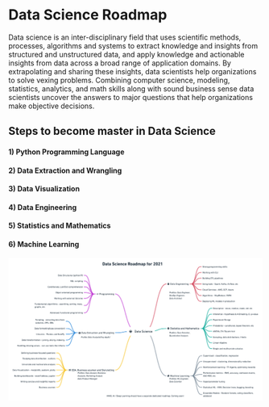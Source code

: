 # Data Science Roadmap

<p>Data science is an inter-disciplinary field that uses scientific methods, processes, algorithms and systems to extract knowledge and insights from structured and unstructured data, and apply knowledge and actionable insights from data across a broad range of application domains. By extrapolating and sharing these insights, data scientists help organizations to solve vexing problems. Combining computer science, modeling, statistics, analytics, and math skills along with sound business sense data scientists uncover the answers to major questions that help organizations make objective decisions.<p/>

## Steps to become master in Data Science 

#### 1) Python Programming Language

#### 2) Data Extraction and Wrangling

#### 3) Data Visualization

#### 4) Data Engineering

#### 5) Statistics and Mathematics

#### 6) Machine Learning

<img align="Center" alt="Roadmap" src="./Data Science Roadmap.png" />
